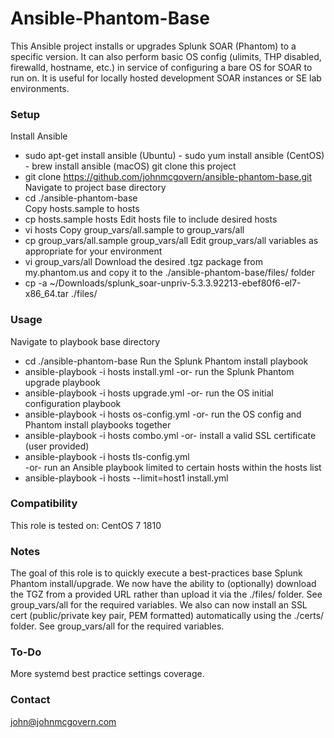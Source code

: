 # Ansible-Phantom-Base

This Ansible project installs or upgrades Splunk SOAR (Phantom) to a specific version. It can also perform basic OS config (ulimits, THP disabled, firewalld, hostname, etc.) in service of configuring a bare OS for SOAR to run on. It is useful for  locally hosted development SOAR instances or SE lab environments.


### Setup

Install Ansible
 - sudo apt-get install ansible (Ubuntu)  - sudo yum install ansible (CentOS) - brew install ansible (macOS)
git clone this project
 - git clone https://github.com/johnmcgovern/ansible-phantom-base.git	
Navigate to project base directory
 - cd ./ansible-phantom-base		
Copy hosts.sample to hosts
 - cp hosts.sample hosts
Edit hosts file to include desired hosts
 - vi hosts
Copy group_vars/all.sample to group_vars/all
 - cp group_vars/all.sample group_vars/all
Edit group_vars/all variables as appropriate for your environment
 - vi group_vars/all
Download the desired .tgz package from my.phantom.us and copy it to the ./ansible-phantom-base/files/ folder
 - cp -a ~/Downloads/splunk_soar-unpriv-5.3.3.92213-ebef80f6-el7-x86_64.tar ./files/	


### Usage

Navigate to playbook base directory
 - cd ./ansible-phantom-base
Run the Splunk Phantom install playbook
 - ansible-playbook -i hosts install.yml
-or- run the Splunk Phantom upgrade playbook
 - ansible-playbook -i hosts upgrade.yml
-or- run the OS initial configuration playbook
 - ansible-playbook -i hosts os-config.yml
-or- run the OS config and Phantom install playbooks together
 - ansible-playbook -i hosts combo.yml
-or- install a valid SSL certificate (user provided)
 - ansible-playbook -i hosts tls-config.yml				
-or- run an Ansible playbook limited to certain hosts within the hosts list
 - ansible-playbook -i hosts --limit=host1 install.yml


### Compatibility
This role is tested on:
CentOS 7 1810


### Notes

The goal of this role is to quickly execute a best-practices base Splunk Phantom install/upgrade.
We now have the ability to (optionally) download the TGZ from a provided URL rather than upload it via the ./files/ folder. See group_vars/all for the required variables.
We also can now install an SSL cert (public/private key pair, PEM formatted) automatically using the ./certs/ folder. See group_vars/all for the required variables.


### To-Do
More systemd best practice settings coverage.

### Contact
john@johnmcgovern.com